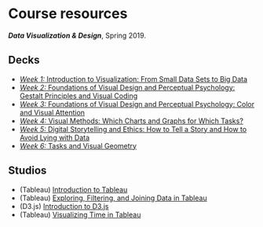 # Course resources
***Data Visualization &amp; Design***, Spring 2019.

## Decks
* [*Week 1:* Introduction to Visualization: From Small Data Sets to Big Data](https://github.com/emilyfuhrman/datavis_design/blob/master/2019_Spring/Decks/Week_01.pdf)
* [*Week 2:* Foundations of Visual Design and Perceptual Psychology: Gestalt Principles and Visual Coding](https://github.com/emilyfuhrman/datavis_design/blob/master/2019_Spring/Decks/Week_02.pdf)
* [*Week 3:* Foundations of Visual Design and Perceptual Psychology: Color and Visual Attention](https://github.com/emilyfuhrman/datavis_design/blob/master/2019_Spring/Decks/Week_03.pdf)
* [*Week 4:* Visual Methods: Which Charts and Graphs for Which Tasks?](https://github.com/emilyfuhrman/datavis_design/blob/master/2019_Spring/Decks/Week_04.pdf)
* [*Week 5:* Digital Storytelling and Ethics: How to Tell a Story and How to Avoid Lying with Data](https://github.com/emilyfuhrman/datavis_design/blob/master/2019_Spring/Decks/Week_05.pdf)
* [*Week 6:* Tasks and Visual Geometry](https://github.com/emilyfuhrman/datavis_design/blob/master/2019_Spring/Decks/Week_06.pdf) 

## Studios
* (Tableau) [Introduction to Tableau](https://github.com/emilyfuhrman/datavis_design/blob/master/2019_Spring/Studios/01_Introduction_to_Tableau.md)
* (Tableau) [Exploring, Filtering, and Joining Data in Tableau](https://github.com/emilyfuhrman/datavis_design/blob/master/2019_Spring/Studios/02_Exploring_Filtering_and_Joining_Data_in_Tableau.md)
* (D3.js) [Introduction to D3.js](https://github.com/emilyfuhrman/datavis_design/blob/master/2019_Spring/Studios/03_Introduction_to_D3.md)
* (Tableau) [Visualizing Time in Tableau](https://github.com/emilyfuhrman/datavis_design/blob/master/2019_Spring/Studios/04_Visualizing_Time_in_Tableau.md)